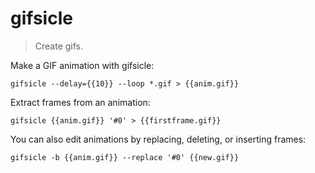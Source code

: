 gifsicle
========

> Create gifs.

Make a GIF animation with gifsicle:

    gifsicle --delay={{10}} --loop *.gif > {{anim.gif}}

Extract frames from an animation:

    gifsicle {{anim.gif}} '#0' > {{firstframe.gif}}

You can also edit animations by replacing, deleting, or inserting frames:

    gifsicle -b {{anim.gif}} --replace '#0' {{new.gif}}
